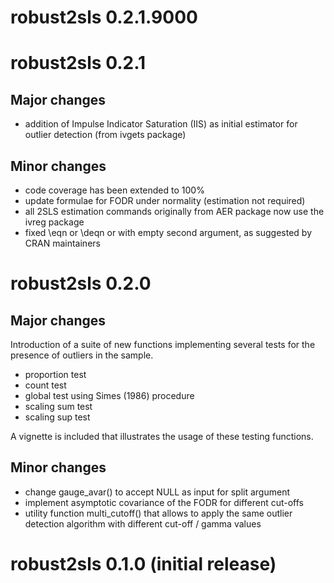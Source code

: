 # robust2sls 0.2.1.9000

# robust2sls 0.2.1

## Major changes

* addition of Impulse Indicator Saturation (IIS) as initial estimator for outlier detection
(from ivgets package)

## Minor changes

* code coverage has been extended to 100%
* update formulae for FODR under normality (estimation not required)
* all 2SLS estimation commands originally from AER package now use the ivreg package
* fixed \eqn or \deqn or with empty second argument, as suggested by CRAN maintainers


# robust2sls 0.2.0

## Major changes

Introduction of a suite of new functions implementing several tests for the
presence of outliers in the sample.

* proportion test
* count test
* global test using Simes (1986) procedure
* scaling sum test
* scaling sup test

A vignette is included that illustrates the usage of these testing functions.

## Minor changes

* change gauge_avar() to accept NULL as input for split argument
* implement asymptotic covariance of the FODR for different cut-offs
* utility function multi_cutoff() that allows to apply the same outlier detection algorithm with different cut-off / gamma values

# robust2sls 0.1.0 (initial release)
